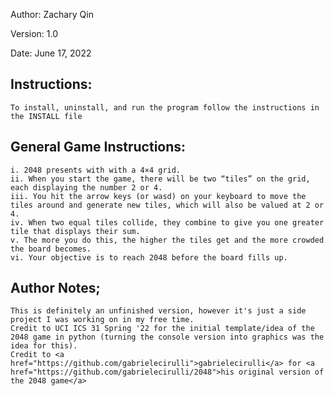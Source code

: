 Author: Zachary Qin

Version: 1.0

Date: June 17, 2022

## Instructions:
    To install, uninstall, and run the program follow the instructions in the INSTALL file

## General Game Instructions:
    i. 2048 presents with with a 4×4 grid. 
    ii. When you start the game, there will be two “tiles” on the grid, each displaying the number 2 or 4. 
    iii. You hit the arrow keys (or wasd) on your keyboard to move the tiles around and generate new tiles, which will also be valued at 2 or 4. 
    iv. When two equal tiles collide, they combine to give you one greater tile that displays their sum. 
    v. The more you do this, the higher the tiles get and the more crowded the board becomes. 
    vi. Your objective is to reach 2048 before the board fills up.

## **Author Notes;**
    This is definitely an unfinished version, however it's just a side project I was working on in my free time. 
    Credit to UCI ICS 31 Spring '22 for the initial template/idea of the 2048 game in python (turning the console version into graphics was the idea for this). 
    Credit to <a href="https://github.com/gabrielecirulli">gabrielecirulli</a> for <a href="https://github.com/gabrielecirulli/2048">his original version of the 2048 game</a>
